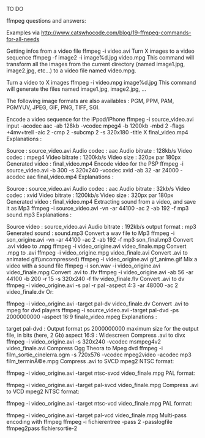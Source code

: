 TO DO

ffmpeg questions and answers:

Examples via http://www.catswhocode.com/blog/19-ffmpeg-commands-for-all-needs

Getting infos from a video file
ffmpeg -i video.avi
Turn X images to a video sequence
ffmpeg -f image2 -i image%d.jpg video.mpg
This command will transform all the images from the current directory (named image1.jpg, image2.jpg, etc…) to a video file named video.mpg.

Turn a video to X images
ffmpeg -i video.mpg image%d.jpg
This command will generate the files named image1.jpg, image2.jpg, …

The following image formats are also availables : PGM, PPM, PAM, PGMYUV, JPEG, GIF, PNG, TIFF, SGI.

Encode a video sequence for the iPpod/iPhone
ffmpeg -i source_video.avi input -acodec aac -ab 128kb -vcodec mpeg4 -b 1200kb -mbd 2 -flags +4mv+trell -aic 2 -cmp 2 -subcmp 2 -s 320x180 -title X final_video.mp4
Explanations :

Source : source_video.avi
Audio codec : aac
Audio bitrate : 128kb/s
Video codec : mpeg4
Video bitrate : 1200kb/s
Video size : 320px par 180px
Generated video : final_video.mp4
Encode video for the PSP
ffmpeg -i source_video.avi -b 300 -s 320x240 -vcodec xvid -ab 32 -ar 24000 -acodec aac final_video.mp4
Explanations :

Source : source_video.avi
Audio codec : aac
Audio bitrate : 32kb/s
Video codec : xvid
Video bitrate : 1200kb/s
Video size : 320px par 180px
Generated video : final_video.mp4
Extracting sound from a video, and save it as Mp3
ffmpeg -i source_video.avi -vn -ar 44100 -ac 2 -ab 192 -f mp3 sound.mp3
Explanations :

Source video : source_video.avi
Audio bitrate : 192kb/s
output format : mp3
Generated sound : sound.mp3
Convert a wav file to Mp3
ffmpeg -i son_origine.avi -vn -ar 44100 -ac 2 -ab 192 -f mp3 son_final.mp3
Convert .avi video to .mpg
ffmpeg -i video_origine.avi video_finale.mpg
Convert .mpg to .avi
ffmpeg -i video_origine.mpg video_finale.avi
Convert .avi to animated gif(uncompressed)
ffmpeg -i video_origine.avi gif_anime.gif
Mix a video with a sound file
ffmpeg -i son.wav -i video_origine.avi video_finale.mpg
Convert .avi to .flv
ffmpeg -i video_origine.avi -ab 56 -ar 44100 -b 200 -r 15 -s 320x240 -f flv video_finale.flv
Convert .avi to dv
ffmpeg -i video_origine.avi -s pal -r pal -aspect 4:3 -ar 48000 -ac 2 video_finale.dv
Or:

ffmpeg -i video_origine.avi -target pal-dv video_finale.dv
Convert .avi to mpeg for dvd players
ffmpeg -i source_video.avi -target pal-dvd -ps 2000000000 -aspect 16:9 finale_video.mpeg
Explanations :

target pal-dvd : Output format
ps 2000000000 maximum size for the output file, in bits (here, 2 Gb)
aspect 16:9 : Widescreen
Compress .avi to divx
ffmpeg -i video_origine.avi -s 320x240 -vcodec msmpeg4v2 video_finale.avi
Compress Ogg Theora to Mpeg dvd
ffmpeg -i film_sortie_cinelerra.ogm -s 720x576 -vcodec mpeg2video -acodec mp3 film_terminÃ©e.mpg
Compress .avi to SVCD mpeg2
NTSC format:

ffmpeg -i video_origine.avi -target ntsc-svcd video_finale.mpg
PAL format:

ffmpeg -i video_origine.avi -target pal-svcd video_finale.mpg
Compress .avi to VCD mpeg2
NTSC format:

ffmpeg -i video_origine.avi -target ntsc-vcd video_finale.mpg
PAL format:

ffmpeg -i video_origine.avi -target pal-vcd video_finale.mpg
Multi-pass encoding with ffmpeg
ffmpeg -i fichierentree -pass 2 -passlogfile ffmpeg2pass fichiersortie-2